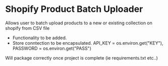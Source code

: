 # Shopify Product Batch Uploader
Allows user to batch upload products to a new or existing collection on shopify from CSV file

* Functionality to be added.
* Store conntection to be encapsulated. 
  API_KEY = os.environ.get("KEY"),
  PASSWORD = os.environ.get("PASS")

Will package correctly once project is complete (ie requirements.txt etc..)


